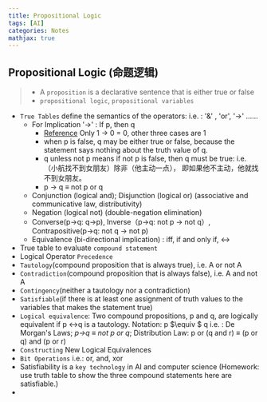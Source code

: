 ```yaml
---
title: Propositional Logic
tags: [AI]
categories: Notes
mathjax: true
---
```

## Propositional Logic (命题逻辑)

> - A `proposition` is a declarative sentence that is either true or false
> - `propositional logic`, `propositional variables`

- `True Tables` define the semantics of the operators: i.e. : '&' , 'or', '->' ......
  - For Implication '->' : If p, then q
    - [Reference](https://math.stackexchange.com/questions/48161/in-classical-logic-why-is-p-rightarrow-q-true-if-both-p-and-q-are-false) Only 1 -> 0 = 0, other three cases are 1
    - when p is false, q may be either true or false, because the statement says nothing about the truth value of q.
    - q unless not p means if not p is false, then q must be true: i.e. （小航找不到女朋友）除非（他主动一点）， 即如果他不主动，他就找不到女朋友。
    - p -> q $\equiv$ not p or q
  - Conjunction (logical and); Disjunction (logical or) (associative and communicative law, distributivity)
  - Negation (logical not) (double-negation elimination)
  - Converse(p->q: q->p), Inverse（p->q: not p -> not q）, Contrapositive(p->q: not q -> not p)
  - Equivalence (bi-directional implication) : iff, if and only if, <->
- True table to evaluate `compound statement`
- Logical Operator `Precedence`
- `Tautology`(compound proposition that is always true), i.e. A or not A
- `Contradiction`(compound proposition that is always false), i.e. A and not A
- `Contingency`(neither a tautology nor a contradiction)
- `Satisfiable`(if there is at least one assignment of truth values to the variables that makes the statement true)
- `Logical equivalence`: Two compound propositions, p and q, are logically equivalent if p <->q is a tautology. Notation: p $\equiv $ q
  i.e. : De Morgan's Laws; *p->q $\equiv$ not p or q*; Distribution Law: p or (q and r) $\equiv$ (p or q) and (p or r)
- `Constructing` New Logical Equivalences
- `Bit Operations`  i.e.: or, and, xor
- Satisfiability is a `key technology` in AI and computer science (Homework: use truth table to show the three compound statements here are satisfiable.)
-

